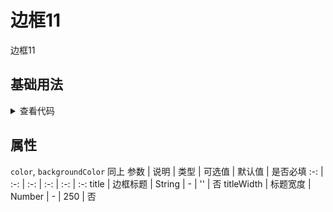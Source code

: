 <!-- 加载 demo 组件 start -->
<script setup>
import demo from './demo.vue'
</script>
<!-- 加载 demo 组件 end -->

<!-- 正文开始 -->

# 边框11

边框11

## 基础用法
<ClientOnly>
  <demo />
</ClientOnly>
<details>
<summary>查看代码</summary>

<<< @/Border/BorderBox11/demo.vue

</details>

## 属性
`color`, `backgroundColor` 同上
参数 | 说明 | 类型 | 可选值 | 默认值 | 是否必填
:-: | :-: | :-: | :-: | :-: | :-:
title |	边框标题 |	String |	- |	'' | 否
titleWidth |	标题宽度 |	Number |	- |	250 | 否
